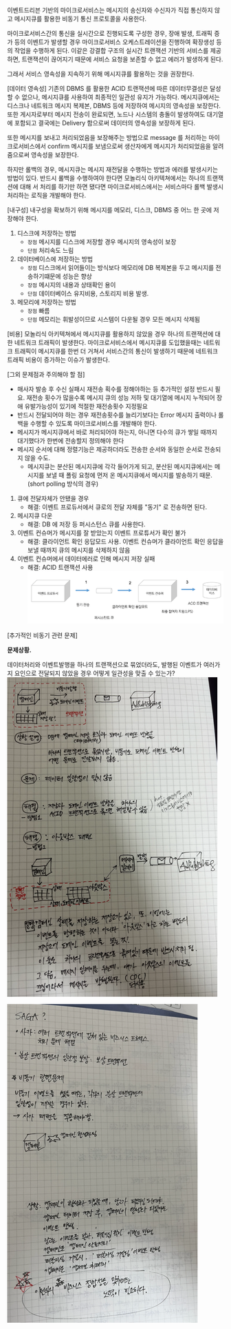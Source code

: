 이벤트드리븐 기반의 마이크로서비스는 메시지의 송신자와 수신자가 직접 통신하지 않고 메시지큐를 활용한 비동기 통신 프로토콜을 사용한다.

마이크로서비스간의 통신을 실시간으로 진행되도록 구성한 경우, 장애 발생, 트래픽 증가 등의 이벤트가 발생할 경우 마이크로서비스 오케스트레이션을 
진행하여 확장생성 등의 작업을 수행하게 된다. 이같은 강결합 구조의 실시간 트랜잭션 기반의 서비스를 제공하면, 트랜잭션이 끊어지기 때문에
서비스 요청을 보존할 수 없고 에러가 발생하게 된다.

그래서 서비스 영속성을 지속하기 위해 메시지큐를 활용하는 것을 권장한다.

[데이터 영속성]
기존의 DBMS 를 활용한 ACID 트랜잭션에 따른 데이터무결성은 달성할 수 없으나, 메시지큐를 사용하여 최종적인 일관성 유지가 가능하다.
메시지큐에서는 디스크나 네트워크 메시지 복제본, DBMS 등에 저장하여 메시지의 영속성을 보장한다. 또한 게시자로부터 메시지 전송이 완료되면, 노드나 시스템의 충돌이 발생하여도
대기열에 포함되고 결국에는 Delivery 함으로써 데이터의 영속성을 보장하게 된다.

또한 메시지를 보내고 처리되었음을 보장해주는 방법으로 message 를 처리하는 마이크로서비스에서 confirm 메시지를 보냄으로써 생산자에게 
메시지가 처리되었음을 알려줌으로써 영속성을 보장한다.

하지만 롤백의 경우, 메시지큐는 메시지 재전달을 수행하는 방법과 에러를 발생시키는 방법이 있다. 반드시 롤백을 수행하여야 한다면 모놀리식 아키텍쳐에서는 하나의 트랜잭션에 대해
서 처리를 하기만 하면 됐다면 마이크로서비스에서는 서비스마다 롤백 발생시 처리하는 로직을 개발해야 한다.

[내구성]
내구성을 확보하기 위해 메시지를 메모리, 디스크, DBMS 중 어느 한 곳에 저장해야 한다.
1. 디스크에 저장하는 방법
   - `장점` 메시지를 디스크에 저장할 경우 메시지의 영속성이 보장
   - `단점` 처리속도 느림
2. 데이터베이스에 저장하는 방법
   - `장점` 디스크에서 읽어들이는 방식보다 메모리에 DB 복제본을 두고 메시지를 전송하기떄문에 성능은 향상
   - `장점` 메시지의 내용과 상태확인 용이
   - `단점` 데이터베이스 유지비용, 스토리지 비용 발생.
3. 메모리에 저장하는 방법
   - `장점` 빠름
   - `단점` 메모리는 휘발성이므로 시스템이 다운될 경우 모든 메시지 삭제됨


[비용]
모놀리식 아키텍쳐에서 메시지큐를 활용하지 않았을 경우 하나의 트랜잭션에 대한 네트워크 트래픽이 발생한다. 마이크로서비스에서 메시지큐를 
도입했을때는 네트워크 트래픽이 메시지큐를 한번 더 거쳐서 서비스간의 통신이 발생하기 때문에 네트워크 트래픽 비용이 증가하는 이슈가 발생한다.


[그외 문제점과 주의해야 할 점]
- 매사자 발송 후 수신 실패시 재전송 획수를 정해야하는 등 추가적인 설정 반드시 필요. 재전송 횟수가 많을수록 
    메시지 큐의 성능 저하 및  대기열에 메시지 누적되어 장애 유발가능성이 있기에 적절한 재전송횟수 지정필요
- 반드시 전달되어야 하는 경우 재전송횟수를 늘리기보다는 Error 메시지 출력이나 롤백을 수행할 수 있도록 마이크로서비스를 개발해야 한다.
- 메시지가 메시지큐에서 바로 처리되어야 하는지, 아니면 다수의 큐가 쌓일 때까지 대기했다가 한번에 전송할지 정의해야 한다
- 메시지 순서에 대해 정렬기능은 제공하더라도 전송한 순서와 동일한 순서로 전송되지 않을 수도.
  - 메시지큐는 분산된 메시지큐에 각각 들어가게 되고, 분산된 메시지큐에서는 메시지를 보낼 때 폴링 요청에 먼저 온 메시지큐에서 메시지를 발송하기 때문. (short polling 방식의 경우)

1. 큐에 전달자체가 안됐을 경우
   - 해결: 이벤트 프로듀서에서 큐로의 전달 자체를 "동기" 로 전송하면 된다.
2. 메시지큐 다운
   - 해결: DB 에 저장 등 퍼시스턴스 큐를 사용한다.
3. 이벤트 컨슈머가 메시지를 잘 받았는지 이벤트 프로튜서가 확인 불가
   - 해결: 클라이언트 확인 응답모드 사용. 이벤트 컨슈머가 클라이언트 확인 응답을 보낼 때까지 큐의 메시지를 삭제하지 않음
3. 이벤트 컨슈머에서 데이터에러로 인해 메시지 저장 실패
   - 해결: ACID 트랜잭션 사용
![img_11.png](img/img_11.png)

[추가적인 비동기 관련 문제]

**문제상황.** 

데이터처리와 이벤트발행을 하나의 트랜잭션으로 묶었더라도, 발행된 이벤트가 여러가지 요인으로 전달되지
않았을 경우 어떻게 일관성을 맞출 수 있는가?
![img_12.png](img/img_12.png) 

![img_13.png](img/img_13.png)